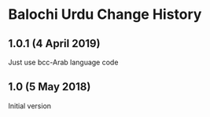 Balochi Urdu Change History
===============================
1.0.1 (4 April 2019)
-----------------
Just use bcc-Arab language code

1.0 (5 May 2018)
-----------------
Initial version